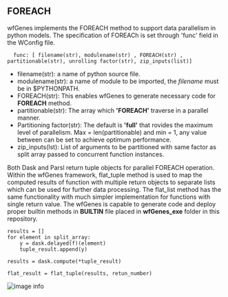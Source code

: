 
## FOREACH
wfGenes implements the FOREACH method to support data parallelism in python models. The specification of FOREACh is set through 'func' field in the WConfig file. 

      func: [ filename(str), modulename(str) , FOREACH(str) , partitionable(str), unrolling factor(str), zip_inputs(list)] 

* filename(str): a name of python source file. 
* modulename(str): a name of module to be imported, the *filename* must be in $PYTHONPATH. 
* FOREACH(str): This enables wfGenes to generate necessary code for **FOREACH** method.
* partitionable(str): The array which **'FOREACH'** traverse in a parallel manner. 
* Partitioning factor(str): The default is **'full'** that rovides the maximum level of parallelism. Max = len(partitionable) and min = 1, any value between can be set to achieve optimum performance. 
* zip_inputs(lst): List of arguments to be partitioned  with same factor as split array passed to concurrent function instances.       

Both Dask and Parsl return tuple objects for parallel FOREACH operation. Within the wfGenes framework, flat_tuple method is used to map the computed results of function with multiple return objects to separate lists which can be used for further data processing. The flat_list method has the same functionality with much simpler implementation for functions with single return value. The wfGenes is capable to generate code and deploy proper builtin methods in **BUILTIN** file placed in  **wfGenes_exe** folder in this repository. 

```
results = []
for element in split_array:
    y = dask.delayed(f)(element)
    tuple_result.append(y)

results = dask.compute(*tuple_result)

flat_result = flat_tuple(results, retun_number)

```


![image info](./fig/dask_tuple.png)


 
